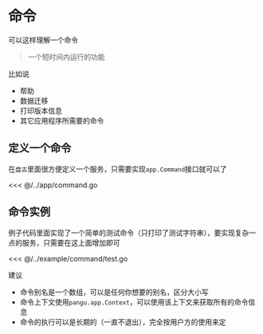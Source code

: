# 命令

可以这样理解一个命令
> 一个短时间内运行的功能

比如说

- 帮助
- 数据迁移
- 打印版本信息
- 其它应用程序所需要的命令

## 定义一个命令

在`盘古`里面很方便定义一个服务，只需要实现`app.Command`接口就可以了

<<< @/../app/command.go

## 命令实例

例子代码里面实现了一个简单的测试命令（只打印了测试字符串），要实现复杂一点的服务，只需要在这上面增加即可

<<< @/../example/command/test.go

建议

- 命令别名是一个数组，可以是任何你想要的别名，区分大小写
- 命令上下文使用`pangu.app.Context`，可以使用该上下文来获取所有的命令信息
- 命令的执行可以是长期的（一直不退出），完全按用户方的使用来定
